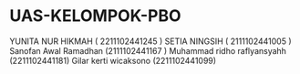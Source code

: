 # UAS-KELOMPOK-PBO
YUNITA NUR HIKMAH ( 2211102441245 )
SETIA NINGSIH ( 2111102441005 )
Sanofan Awal Ramadhan (2111102441167 )
Muhammad ridho raflyansyahh (2211102441181)
Gilar kerti wicaksono (2211102441099)

